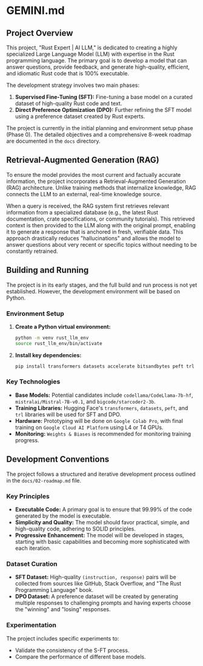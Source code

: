 # GEMINI.md

## Project Overview

This project, "Rust Expert | AI LLM," is dedicated to creating a highly specialized Large Language Model (LLM) with expertise in the Rust programming language. The primary goal is to develop a model that can answer questions, provide feedback, and generate high-quality, efficient, and idiomatic Rust code that is 100% executable.

The development strategy involves two main phases:
1.  **Supervised Fine-Tuning (SFT):** Fine-tuning a base model on a curated dataset of high-quality Rust code and text.
2.  **Direct Preference Optimization (DPO):** Further refining the SFT model using a preference dataset created by Rust experts.

The project is currently in the initial planning and environment setup phase (Phase 0). The detailed objectives and a comprehensive 8-week roadmap are documented in the `docs` directory.

## Retrieval-Augmented Generation (RAG)

To ensure the model provides the most current and factually accurate information, the project incorporates a Retrieval-Augmented Generation (RAG) architecture. Unlike training methods that internalize knowledge, RAG connects the LLM to an external, real-time knowledge source.

When a query is received, the RAG system first retrieves relevant information from a specialized database (e.g., the latest Rust documentation, crate specifications, or community tutorials). This retrieved context is then provided to the LLM along with the original prompt, enabling it to generate a response that is anchored in fresh, verifiable data. This approach drastically reduces "hallucinations" and allows the model to answer questions about very recent or specific topics without needing to be constantly retrained.

## Building and Running

The project is in its early stages, and the full build and run process is not yet established. However, the development environment will be based on Python.

### Environment Setup

1.  **Create a Python virtual environment:**
    ```bash
    python -m venv rust_llm_env
    source rust_llm_env/bin/activate
    ```

2.  **Install key dependencies:**
    ```bash
    pip install transformers datasets accelerate bitsandbytes peft trl jupyterlab
    ```

### Key Technologies

*   **Base Models:** Potential candidates include `codellama/CodeLlama-7b-hf`, `mistralai/Mistral-7B-v0.1`, and `bigcode/starcoder2-3b`.
*   **Training Libraries:** Hugging Face's `transformers`, `datasets`, `peft`, and `trl` libraries will be used for SFT and DPO.
*   **Hardware:** Prototyping will be done on `Google Colab Pro`, with final training on `Google Cloud AI Platform` using L4 or T4 GPUs.
*   **Monitoring:** `Weights & Biases` is recommended for monitoring training progress.

## Development Conventions

The project follows a structured and iterative development process outlined in the `docs/02-roadmap.md` file.

### Key Principles

*   **Executable Code:** A primary goal is to ensure that 99.99% of the code generated by the model is executable.
*   **Simplicity and Quality:** The model should favor practical, simple, and high-quality code, adhering to SOLID principles.
*   **Progressive Enhancement:** The model will be developed in stages, starting with basic capabilities and becoming more sophisticated with each iteration.

### Dataset Curation

*   **SFT Dataset:** High-quality `(instruction, response)` pairs will be collected from sources like GitHub, Stack Overflow, and "The Rust Programming Language" book.
*   **DPO Dataset:** A preference dataset will be created by generating multiple responses to challenging prompts and having experts choose the "winning" and "losing" responses.

### Experimentation

The project includes specific experiments to:
*   Validate the consistency of the S-FT process.
*   Compare the performance of different base models.
